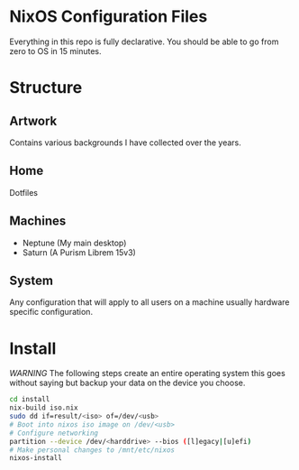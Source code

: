 # NixOS Configuration Files
Everything in this repo is fully declarative. You should be able to go from zero to OS in 15 minutes.

# Structure
## Artwork
Contains various backgrounds I have collected over the years.
## Home
Dotfiles
## Machines
* Neptune (My main desktop)
* Saturn (A Purism Librem 15v3)
## System
Any configuration that will apply to all users on a machine usually hardware specific configuration.

# Install
*WARNING* The following steps create an entire operating system this goes without saying but backup your data on the device you choose.
```sh
cd install
nix-build iso.nix
sudo dd if=result/<iso> of=/dev/<usb>
# Boot into nixos iso image on /dev/<usb>
# Configure networking
partition --device /dev/<harddrive> --bios ([l]egacy|[u]efi)
# Make personal changes to /mnt/etc/nixos
nixos-install
```

